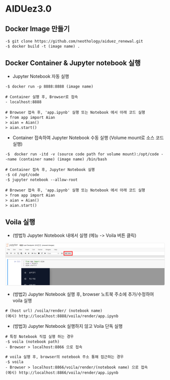 # AIDUez3.0

## Docker Image 만들기

```console
-$ git clone https://github.com/neothology/aiduez_renewal.git
-$ docker build -t (image name) .  
```

## Docker Container & Jupyter notebook 실행

- Jupyter Notebook 자동 실행

```console
-$ docker run -p 8888:8888 (image name)

# Container 실행 후, Browser로 접속
- localhost:8888

# Browser 접속 후, 'app.ipynb' 실행 또는 Notebook 에서 아래 코드 실행
> from app import Aian
> aian = Aian()
> aian.start()
```

- Container 접속하여 Jupyter Notebook 수동 실행 (Volume mount로 소스 코드 실행)

```console
-$  docker run -itd -v (source code path for volume mount):/opt/code --name (container name) (image name) /bin/bash

# Container 접속 후, Jupyter Notebook 실행
-$ cd /opt/code
-$ jupyter notebook --allow-root

# Browser 접속 후, 'app.ipynb' 실행 또는 Notebook 에서 아래 코드 실행
> from app import Aian
> aian = Aian()
> aian.start()
```

## Voila 실행

- (방법1) Jupyter Notebook 내에서 실행 (메뉴 -> Voila 버튼 클릭)

 <img alt="Run Voila in notebook" src="assets/images/README_voila.png" style="border: 1px solid #eee; border-radius: 4px; box-shadow: 0 1px 2px 0 rgba(0, 0, 0, 0.05);">

- (방법2) Jupyter Notebook 실행 후, browser 노트북 주소에 추가/수정하여 voila 실행

```console
# (host url) /voila/render/ (notebook name)
(예시) http://localhost:8888/voila/render/app.ipynb
```

- (방법3) Jupyter Notebook 실행하지 않고 Voila 단독 실행

```console
# 특정 Notebook 직접 실행 하는 경우
-$ voila (notebook path)
- Browser > localhost:8866 으로 접속
```

```console
# voila 실행 후, browser의 notebook 주소 통해 접근하는 경우
-$ voila
- Browser > localhost:8866/voila/render/(notebook name) 으로 접속
(예시) http://localhost:8866/voila/render/app.ipynb

```